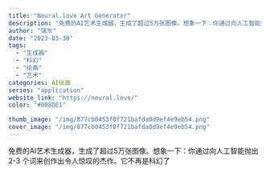 ```yaml
---
title: "Neural.love Art Generator"
description: "免费的AI艺术生成器，生成了超过5万张图像。想象一下：你通过向人工智能抛出 2-3 个词来创作出令人惊叹的杰作。它不再是"
author: "瑞东"
date: "2023-03-30"
tags:
  - "生成器"
  - "科幻"
  - "绘画"
  - "艺术"
categories: AI绘画
series: "application"
website_link: "https://neural.love/"
color: "#008DE1"

thumb_image: "/img/877cb0453f0f721bafda0d9ef4e9eb54.png"
cover_image: "/img/877cb0453f0f721bafda0d9ef4e9eb54.png"
---
```


免费的AI艺术生成器，生成了超过5万张图像。想象一下：你通过向人工智能抛出 2-3 个词来创作出令人惊叹的杰作。它不再是科幻了   